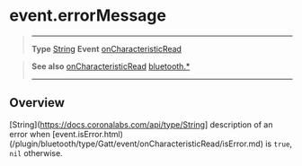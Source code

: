 # event.errorMessage

> --------------------- ------------------------------------------------------------------------------------------
> __Type__              [String](https://docs.coronalabs.com/api/type/String.html)
> __Event__             [onCharacteristicRead](/plugin/bluetooth/type/Gatt/event/onCharacteristicRead/index.md)


> __See also__          [onCharacteristicRead](/plugin/bluetooth/type/Gatt/event/onCharacteristicRead/index.md)
>						[bluetooth.*](/plugin/bluetooth.md)
> --------------------- ------------------------------------------------------------------------------------------

## Overview

[String](https://docs.coronalabs.com/api/type/String] description of an error when [event.isError.html)(/plugin/bluetooth/type/Gatt/event/onCharacteristicRead/isError.md) is `true`, `nil` otherwise.